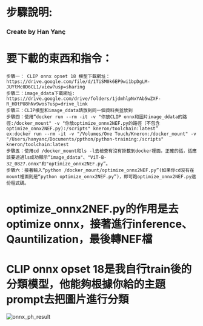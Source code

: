 # 步驟說明:
### Create by Han Yanç
# 要下載的東西和指令：
    步驟一： CLIP onnx opset 18 模型下載網址：https://drive.google.com/file/d/1TiSM0k6EP9wi1bpDgLM-JUYtMc0D6CL1/view?usp=sharing
    步驟二：image_ddata下載網址: https://drive.google.com/drive/folders/1jdmhlpNxYAb5wZXF-R_HOtPU8hNv9wos?usp=drive_link
    步驟三：CLIP模型和image_ddata請放到同一個資料夾並放到
    步驟四：使用“docker run --rm -it -v "你放CLIP onnx和圖片image_ddata的路徑:/docker_mount" -v "你放optimize_onnx2NEF.py的路徑（不包含optimize_onnx2NEF.py):/scripts" kneron/toolchain:latest”
    ex:docker run --rm -it -v "/Volumes/One Touch/Kneron:/docker_mount" -v "/Users/hanyanc/Documents/ppthon/python-training:/scripts" kneron/toolchain:latest
    步驟五：使用cd /docker_mount和ls -l去檢查有沒有掛載到docker裡面。正確的話，話應該要透過ls成功顯示“image_ddata"、"ViT-B-32_0827.onnx"和"optimize_onnx2NEF.py”。
    步驟六：接著輸入“python /docker_mount/optimize_onnx2NEF.py”(如果你cd沒有在mount裡面則是“python optimize_onnx2NEF.py”)，即可跑optimize_onnx2NEF.py這份程式碼。
# optimize_onnx2NEF.py的作用是去optimize onnx，接著進行inference、Qauntilization，最後轉NEF檔
# CLIP onnx opset 18是我自行train後的分類模型，他能夠根據你給的主題prompt去把圖片進行分類
![onnx_ph_result](https://github.com/user-attachments/assets/36952fa8-6005-451f-bee5-4cb5f5308e83)
